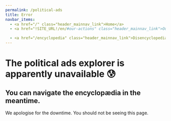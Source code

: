 ```yaml
---
permalink: /political-ads
title: Error
navbar_items:
  - <a href="/" class="header_mainnav_link">Home</a>
  - <a href="!SITE_URL!/en/#our-actions" class="header_mainnav_link">Our actions</a>

  - <a href="/encyclopedia" class="header_mainnav_link">Disencyclopedia</a>
---
```


# The political ads explorer is apparently unavailable 😰

## You can navigate the encyclopædia in the meantime.

We apologise for the downtime. You should not be seeing this page.

<!-- This page is compiled mostly to allow internal links checks. It will be overridden at server level in production. -->
